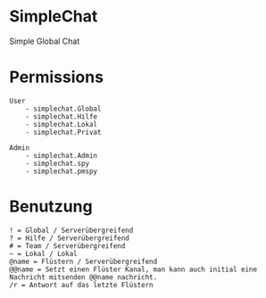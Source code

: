 SimpleChat
==========

Simple Global Chat

Permissions
==========
```
User
    - simplechat.Global
    - simplechat.Hilfe
    - simplechat.Lokal
    - simplechat.Privat

Admin
    - simplechat.Admin
    - simplechat.spy
    - simplechat.pmspy
```
Benutzung
==========
```
! = Global / Serverübergreifend
? = Hilfe / Serverübergreifend
# = Team / Serverübergreifend
~ = Lokal / Lokal
@name = Flüstern / Serverübergreifend
@@name = Setzt einen Flüster Kanal, man kann auch initial eine Nachricht mitsenden @@name nachricht.
/r = Antwort auf das letzte Flüstern
```
